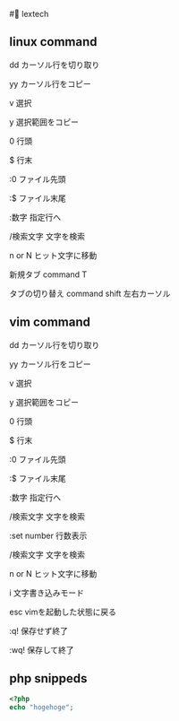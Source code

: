 # lextech

## linux command

dd 
カーソル行を切り取り

yy 
カーソル行をコピー

v 
選択

y 
選択範囲をコピー

0 
行頭

$ 
行末

:0 
ファイル先頭

:$ 
ファイル末尾

:数字
指定行へ

/検索文字
文字を検索

n or N
ヒット文字に移動

新規タブ
command T

タブの切り替え
command shift 左右カーソル

## vim command
dd 
カーソル行を切り取り

yy 
カーソル行をコピー

v 
選択

y 
選択範囲をコピー

0 
行頭

$ 
行末

:0 
ファイル先頭

:$ 
ファイル末尾

:数字
指定行へ

/検索文字
文字を検索

:set number
行数表示

/検索文字
文字を検索

n or N
ヒット文字に移動

i
文字書き込みモード

esc
vimを起動した状態に戻る

:q!
保存せず終了

:wq!
保存して終了
## php snippeds

```php
<?php
echo "hogehoge";

```


